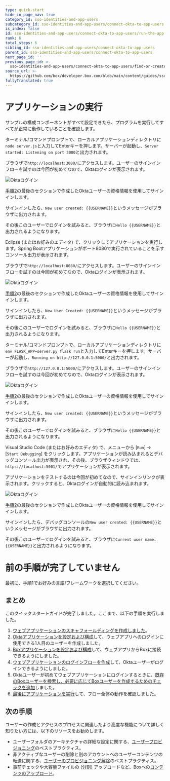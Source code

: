```yaml
---
type: quick-start
hide_in_page_nav: true
category_id: sso-identities-and-app-users
subcategory_id: sso-identities-and-app-users/connect-okta-to-app-users
is_index: false
id: sso-identities-and-app-users/connect-okta-to-app-users/run-the-app
rank: 6
total_steps: 6
sibling_id: sso-identities-and-app-users/connect-okta-to-app-users
parent_id: sso-identities-and-app-users/connect-okta-to-app-users
next_page_id: ''
previous_page_id: >-
  sso-identities-and-app-users/connect-okta-to-app-users/find-or-create-box-users
source_url: >-
  https://github.com/box/developer.box.com/blob/main/content/guides/sso-identities-and-app-users/connect-okta-to-app-users/6-run-the-app.md
fullyTranslated: true
---
```

# アプリケーションの実行

サンプルの構成コンポーネントがすべて設定できたら、プログラムを実行してすべてが正常に動作していることを確認します。

<Choice option="programming.platform" value="node" color="none">

ターミナル/コマンドプロンプトで、ローカルアプリケーションディレクトリに`node server.js`と入力してEnterキーを押します。サーバーが起動し、`Server started: Listening on port 3000`と出力されます。

ブラウザで`http://localhost:3000/`にアクセスします。ユーザーのサインインフローを試すのは今回が初めてなので、Oktaログインが表示されます。

<ImageFrame noborder center shadow>

![Oktaログイン](./img/okta-qs-step6-login.png)

</ImageFrame>

[手順2](g://sso-identities-and-app-users/connect-okta-to-app-users/configure-okta)の最後のセクションで作成したOktaユーザーの資格情報を使用してサインインします。

サインインしたら、`New user created: {{USERNAME}}`というメッセージがブラウザに出力されます。

その後このユーザーでログインを試みると、ブラウザに`Hello {{USERNAME}}`と出力されるようになります。

</Choice>

<Choice option="programming.platform" value="java" color="none">

Eclipse (またはお好みのエディタ) で、クリックしてアプリケーションを実行します。Spring Bootアプリケーションがポート8080で実行されていることを示すコンソール出力が表示されます。

ブラウザで`http://localhost:8080/`にアクセスします。ユーザーのサインインフローを試すのは今回が初めてなので、Oktaログインが表示されます。

<ImageFrame noborder center shadow>

![Oktaログイン](./img/okta-qs-step6-login.png)

</ImageFrame>

[手順2](g://sso-identities-and-app-users/connect-okta-to-app-users/configure-okta)の最後のセクションで作成したOktaユーザーの資格情報を使用してサインインします。

サインインしたら、`New User Created: {{USERNAME}}`というメッセージがブラウザに出力されます。

その後このユーザーでログインを試みると、ブラウザに`Hello {{USERNAME}}`と出力されるようになります。

</Choice>

<Choice option="programming.platform" value="python" color="none">

ターミナル/コマンドプロンプトで、ローカルアプリケーションディレクトリに`env FLASK_APP=server.py flask run`と入力してEnterキーを押します。サーバーが起動し、`Running on http://127.0.0.1:5000/`と出力されます。

ブラウザで`http://127.0.0.1:5000/`にアクセスします。ユーザーのサインインフローを試すのは今回が初めてなので、Oktaログインが表示されます。

<ImageFrame noborder center shadow>

![Oktaログイン](./img/okta-qs-step6-login.png)

</ImageFrame>

[手順2](g://sso-identities-and-app-users/connect-okta-to-app-users/configure-okta)の最後のセクションで作成したOktaユーザーの資格情報を使用してサインインします。

サインインしたら、`New user created: {{USERNAME}}`というメッセージがブラウザに出力されます。

その後このユーザーでログインを試みると、ブラウザに`Hello {{USERNAME}}`と出力されるようになります。

</Choice>

<Choice option="programming.platform" value="cs" color="none">

Visual Studio Code (またはお好みのエディタ) で、メニューから \[`Run`] -> \[`Start Debugging`] をクリックします。アプリケーションが読み込まれるとデバッグコンソール出力が表示され、その後、ブラウザウィンドウでは、`https://localhost:5001/`でアプリケーションが表示されます。

アプリケーションをテストするのは今回が初めてなので、サインインリンクが表示されます。クリックすると、Oktaログインが自動的に読み込まれます。

<ImageFrame noborder center shadow>

![Oktaログイン](./img/okta-qs-step6-login.png)

</ImageFrame>

[手順2](g://sso-identities-and-app-users/connect-okta-to-app-users/configure-okta)の最後のセクションで作成したOktaユーザーの資格情報を使用してサインインします。

サインインしたら、デバッグコンソールの`New user created: {{USERNAME}}`というメッセージがブラウザに出力されます。

その後このユーザーでログインを試みると、ブラウザに`Current user name: {{USERNAME}}`と出力されるようになります。

</Choice>

<Choice option="programming.platform" unset color="none">

<Message danger>

# 前の手順が完了していません

最初に、手順1でお好みの言語/フレームワークを選択してください。

</Message>

</Choice>

## まとめ

このクイックスタートガイドが完了しました。ここまで、以下の手順を実行しました。

1. [ウェブアプリケーションのスキャフォールディングを作成しました][step1]。
2. [Oktaアプリケーションを設定および構成][step2]して、ウェブアプリへのログインに使用できる1人目のユーザーを作成しました。
3. [Boxアプリケーションを設定および構成][step3]して、ウェブアプリからBoxに接続できるようにしました。
4. [ウェブアプリケーションのログインフローを作成][step4]して、Oktaユーザーがログインできるようにしました。
5. Oktaユーザーが初めてウェブアプリケーションにログインするときに、[既存のBoxユーザーを検索し、必要に応じてBoxユーザーを作成するためのチェックを追加][step5]しました。
6. [最後にアプリケーションを実行][step6]して、フロー全体の動作を確認しました。

## 次の手順

ユーザーの作成とアクセスのプロセスに関連したより高度な機能について詳しく知りたい方には、以下のリソースをお勧めします。

* ユーザーフォルダのアーキテクチャの詳細な設定に関する、[ユーザープロビジョニング](g://users/provision)のベストプラクティス。
* 非アクティブなユーザーの削除と別のアカウントへのユーザーコンテンツの転送に関する、[ユーザーのプロビジョニング解除](g://users/deprovision)のベストプラクティス。
* 事前チェックや大容量ファイルの (分割) アップロードなど、Boxへの[コンテンツのアップロード](g://uploads)。

[step1]: g://sso-identities-and-app-users/connect-okta-to-app-users/scaffold-application-code

[step2]: g://sso-identities-and-app-users/connect-okta-to-app-users/configure-okta

[step3]: g://sso-identities-and-app-users/connect-okta-to-app-users/configure-box

[step4]: g://sso-identities-and-app-users/connect-okta-to-app-users/logging-into-app

[step5]: g://sso-identities-and-app-users/connect-okta-to-app-users/find-or-create-box-users

[step6]: g://sso-identities-and-app-users/connect-okta-to-app-users/run-the-app
